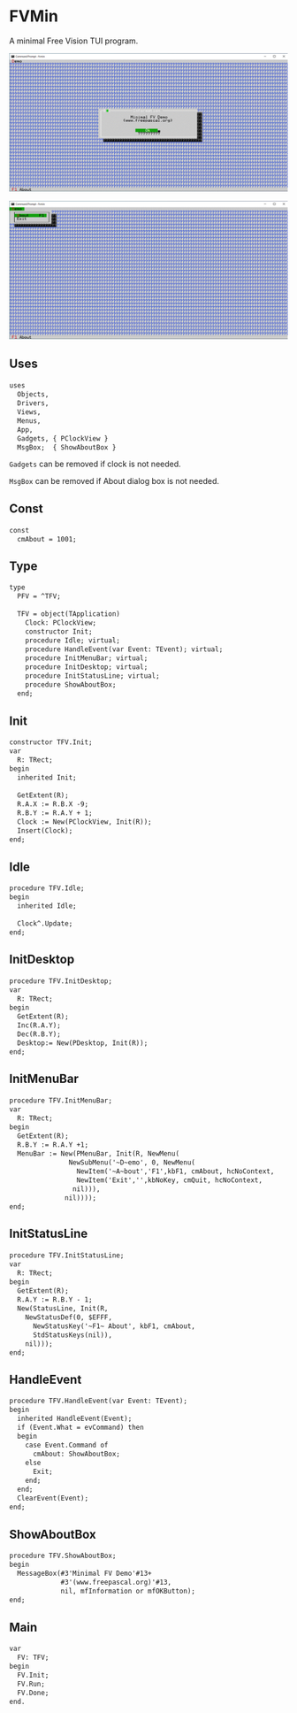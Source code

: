 # FVMin
A minimal Free Vision TUI program.

![Screenshot 2021-01-28 175757.gif](Screenshot%202021-01-28%20175757.gif)

![Screenshot 2021-01-28 175819.gif](Screenshot%202021-01-28%20175819.gif)

## Uses

```
uses
  Objects,
  Drivers,
  Views,
  Menus,
  App,
  Gadgets, { PClockView }
  MsgBox;  { ShowAboutBox }
```

`Gadgets` can be removed if clock is not needed.

`MsgBox` can be removed if About dialog box is not needed.

## Const

```
const
  cmAbout = 1001;
```

## Type

```
type
  PFV = ^TFV;

  TFV = object(TApplication)
    Clock: PClockView;
    constructor Init;
    procedure Idle; virtual;
    procedure HandleEvent(var Event: TEvent); virtual;
    procedure InitMenuBar; virtual;
    procedure InitDesktop; virtual;
    procedure InitStatusLine; virtual;
    procedure ShowAboutBox;
  end;
```

## Init

```
constructor TFV.Init;
var
  R: TRect;
begin
  inherited Init;

  GetExtent(R);
  R.A.X := R.B.X -9;
  R.B.Y := R.A.Y + 1;
  Clock := New(PClockView, Init(R));
  Insert(Clock);
end;
```

## Idle

```
procedure TFV.Idle;
begin
  inherited Idle;

  Clock^.Update;
end;
```

## InitDesktop

```
procedure TFV.InitDesktop;
var
  R: TRect;
begin
  GetExtent(R);
  Inc(R.A.Y);
  Dec(R.B.Y);
  Desktop:= New(PDesktop, Init(R));
end;
```

## InitMenuBar

```
procedure TFV.InitMenuBar;
var
  R: TRect;
begin
  GetExtent(R);
  R.B.Y := R.A.Y +1;
  MenuBar := New(PMenuBar, Init(R, NewMenu(
               NewSubMenu('~D~emo', 0, NewMenu(
                 NewItem('~A~bout','F1',kbF1, cmAbout, hcNoContext,
                 NewItem('Exit','',kbNoKey, cmQuit, hcNoContext,
                nil))),
              nil))));
end;
```

## InitStatusLine

```
procedure TFV.InitStatusLine;
var
  R: TRect;
begin
  GetExtent(R);
  R.A.Y := R.B.Y - 1;
  New(StatusLine, Init(R,
    NewStatusDef(0, $EFFF,
      NewStatusKey('~F1~ About', kbF1, cmAbout,
      StdStatusKeys(nil)),
    nil)));
end;
```

## HandleEvent

```
procedure TFV.HandleEvent(var Event: TEvent);
begin
  inherited HandleEvent(Event);
  if (Event.What = evCommand) then
  begin
    case Event.Command of
      cmAbout: ShowAboutBox;
    else
      Exit;
    end;
  end;
  ClearEvent(Event);
end;
```

## ShowAboutBox

```
procedure TFV.ShowAboutBox;
begin
  MessageBox(#3'Minimal FV Demo'#13+
             #3'(www.freepascal.org)'#13,
             nil, mfInformation or mfOKButton);
end;
```

## Main 

```
var
  FV: TFV;
begin
  FV.Init;
  FV.Run;
  FV.Done;
end.
```

